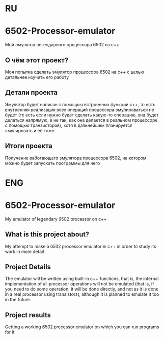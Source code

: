 # RU
# 6502-Processor-emulator
 Мой эмулятор легендарного процессора 6502 на c++

## О чём этот проект?
 Моя попытка сделать эмулятор процессора 6502 на c++ с целью детальнее изучить его работу

## Детали проекта
 Эмулятор будет написан с помощью встроенных функций c++, то есть внутренняя реализация всех операций процессора эмулироваться не будет (то есть если нужно будет сделать какую-то операцию, она будет делаться напрямую, а не так, как она делается в реальном процессоре с помощью транзисторов), хотя в дальнейшем планируется эмулировать и её тоже.

## Итоги проекта
 Получение работающего эмулятора процессора 6502, на котором можно будет запускать программы для него

# ENG
# 6502-Processor-emulator
 My emulator of legendary 6502 processor on c++

## What is this project about?
 My attempt to make a 6502 processor emulator in c++ in order to study its work in more detail

## Project Details
 The emulator will be written using built-in c++ functions, that is, the internal implementation of all processor operations will not be emulated (that is, if you need to do some operation, it will be done directly, and not as it is done in a real processor using transistors), although it is planned to emulate it too in the future.

## Project results
 Getting a working 6502 processor emulator on which you can run programs for it

